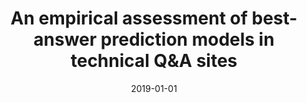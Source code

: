 ---
title: "An empirical assessment of best-answer prediction models in technical Q&amp;A sites"
collection: publications
category: manuscripts
permalink: /publication/2019-01-01-An-empirical-assessment-of-best-answer-prediction-models-in-technical-QA-sites
date: 2019-01-01
venue: 'Empir. Softw. Eng.'
paperurl: 'https://doi.org/10.1007/s10664-018-9642-5'
citation: ' Fabio Calefato,  Filippo Lanubile,  Nicole Novielli, &quot;An empirical assessment of best-answer prediction models in technical Q&amp;amp;A sites.&quot; <i>Empir. Softw. Eng.</i>, 2019. DOI: <a href="https://doi.org/10.1007/s10664-018-9642-5">10.1007/s10664-018-9642-5</a>.'
doi: 10.1007/s10664-018-9642-5'
---